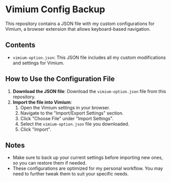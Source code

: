 # Vimium Config Backup

This repository contains a JSON file with my custom configurations for Vimium, a browser extension that allows keyboard-based navigation.

## Contents

- `vimium-option.json`: This JSON file includes all my custom modifications and settings for Vimium.

## How to Use the Configuration File

1. **Download the JSON file**: Download the `vimium-option.json` file from this repository.
2. **Import the file into Vimium**:
    1. Open the Vimium settings in your browser.
    2. Navigate to the "Import/Export Settings" section.
    3. Click "Choose File" under "Import Settings".
    4. Select the `vimium-option.json` file you downloaded.
    5. Click "Import".

## Notes

- Make sure to back up your current settings before importing new ones, so you can restore them if needed.
- These configurations are optimized for my personal workflow. You may need to further tweak them to suit your specific needs.
